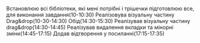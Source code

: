 Встановлюю всі бібліотеки, які мені потрібні і трішечки підготовлюю все, для виконання завдання(10-10:30)
Реалізовува візуальну частину Drag&drop(10-30-14:30)
Обід(14:30-15:30)
Реалізував візуальну частину drag&drop(14:30-14:45)
Реалізував видалення вкладки та мінорні зміни(14:45-17:15)
Додав відтворення у посиланні(17:15-17:35)

